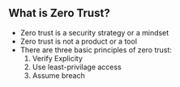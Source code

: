 ## What is Zero Trust?

- Zero trust is a security strategy or a mindset
- Zero trust is not a product or a tool
- There are three basic principles of zero trust:
  1. Verify Explicity
  2. Use least-privilage access
  3. Assume breach
